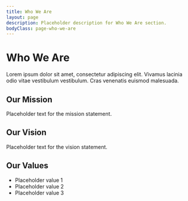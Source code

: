 ```yaml
---
title: Who We Are
layout: page
description: Placeholder description for Who We Are section.
bodyClass: page-who-we-are
---
```


# Who We Are

Lorem ipsum dolor sit amet, consectetur adipiscing elit. Vivamus lacinia odio vitae vestibulum vestibulum. Cras venenatis euismod malesuada.

## Our Mission

Placeholder text for the mission statement.

## Our Vision

Placeholder text for the vision statement.

## Our Values

- Placeholder value 1
- Placeholder value 2
- Placeholder value 3